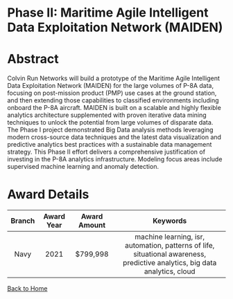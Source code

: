 
Phase II: Maritime Agile Intelligent Data Exploitation Network (MAIDEN)
=======================================================================

# Abstract


Colvin Run Networks will build a prototype of the Maritime Agile Intelligent Data Exploitation Network (MAIDEN) for the large volumes of P-8A data, focusing on post-mission product (PMP) use cases at the ground station, and then extending those capabilities to classified environments including onboard the P-8A aircraft. MAIDEN is built on a scalable and highly flexible analytics architecture supplemented with proven iterative data mining techniques to unlock the potential from large volumes of disparate data. The Phase I project demonstrated Big Data analysis methods leveraging modern cross-source data techniques and the latest data visualization and predictive analytics best practices with a sustainable data management strategy. This Phase II effort delivers a comprehensive justification of investing in the P-8A analytics infrastructure. Modeling focus areas include supervised machine learning and anomaly detection.  

# Award Details

|Branch|Award Year|Award Amount|Keywords|
| :---: | :---: | :---: | :---: |
|Navy|2021|$799,998|machine learning, isr, automation, patterns of life, situational awareness, predictive analytics, big data analytics, cloud|
  
  


[Back to Home](https://github.com/chrischow/dod_sbir_awards/Reports/JH/#2017)